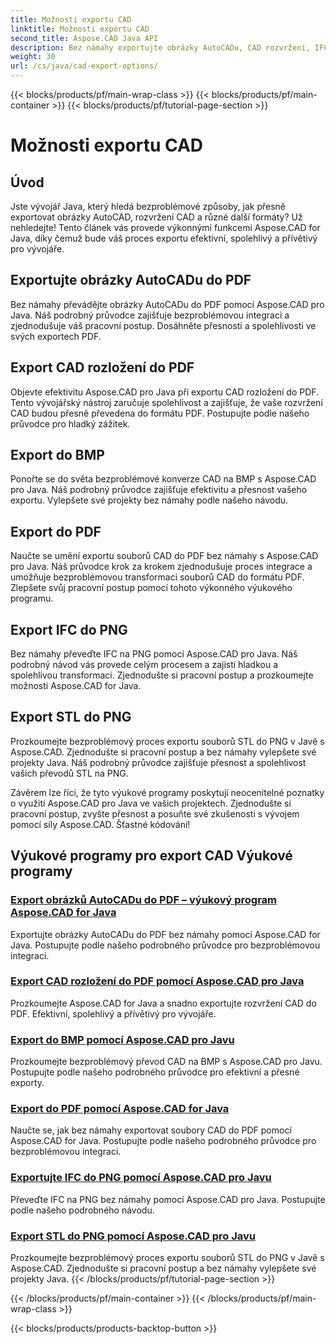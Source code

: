 ```yaml
---
title: Možnosti exportu CAD
linktitle: Možnosti exportu CAD
second_title: Aspose.CAD Java API
description: Bez námahy exportujte obrázky AutoCADu, CAD rozvržení, IFC, STL soubory do PDF, BMP, PNG pomocí Aspose.CAD for Java. Zjednodušte si pracovní postup pomocí našich výukových programů krok za krokem.
weight: 30
url: /cs/java/cad-export-options/
---
```


{{< blocks/products/pf/main-wrap-class >}}
{{< blocks/products/pf/main-container >}}
{{< blocks/products/pf/tutorial-page-section >}}

# Možnosti exportu CAD


## Úvod

Jste vývojář Java, který hledá bezproblémové způsoby, jak přesně exportovat obrázky AutoCAD, rozvržení CAD a různé další formáty? Už nehledejte! Tento článek vás provede výkonnými funkcemi Aspose.CAD for Java, díky čemuž bude váš proces exportu efektivní, spolehlivý a přívětivý pro vývojáře.

## Exportujte obrázky AutoCADu do PDF

Bez námahy převádějte obrázky AutoCADu do PDF pomocí Aspose.CAD pro Java. Náš podrobný průvodce zajišťuje bezproblémovou integraci a zjednodušuje váš pracovní postup. Dosáhněte přesnosti a spolehlivosti ve svých exportech PDF.

## Export CAD rozložení do PDF

Objevte efektivitu Aspose.CAD pro Java při exportu CAD rozložení do PDF. Tento vývojářský nástroj zaručuje spolehlivost a zajišťuje, že vaše rozvržení CAD budou přesně převedena do formátu PDF. Postupujte podle našeho průvodce pro hladký zážitek.

## Export do BMP

Ponořte se do světa bezproblémové konverze CAD na BMP s Aspose.CAD pro Java. Náš podrobný průvodce zajišťuje efektivitu a přesnost vašeho exportu. Vylepšete své projekty bez námahy podle našeho návodu.

## Export do PDF

Naučte se umění exportu souborů CAD do PDF bez námahy s Aspose.CAD pro Java. Náš průvodce krok za krokem zjednodušuje proces integrace a umožňuje bezproblémovou transformaci souborů CAD do formátu PDF. Zlepšete svůj pracovní postup pomocí tohoto výkonného výukového programu.

## Export IFC do PNG

Bez námahy převeďte IFC na PNG pomocí Aspose.CAD pro Java. Náš podrobný návod vás provede celým procesem a zajistí hladkou a spolehlivou transformaci. Zjednodušte si pracovní postup a prozkoumejte možnosti Aspose.CAD for Java.

## Export STL do PNG

Prozkoumejte bezproblémový proces exportu souborů STL do PNG v Javě s Aspose.CAD. Zjednodušte si pracovní postup a bez námahy vylepšete své projekty Java. Náš podrobný průvodce zajišťuje přesnost a spolehlivost vašich převodů STL na PNG.

Závěrem lze říci, že tyto výukové programy poskytují neocenitelné poznatky o využití Aspose.CAD pro Java ve vašich projektech. Zjednodušte si pracovní postup, zvyšte přesnost a posuňte své zkušenosti s vývojem pomocí síly Aspose.CAD. Šťastné kódování!
## Výukové programy pro export CAD Výukové programy
### [Export obrázků AutoCADu do PDF – výukový program Aspose.CAD for Java](./export-autocad-images-to-pdf/)
Exportujte obrázky AutoCADu do PDF bez námahy pomocí Aspose.CAD for Java. Postupujte podle našeho podrobného průvodce pro bezproblémovou integraci.
### [Export CAD rozložení do PDF pomocí Aspose.CAD pro Java](./export-cad-layouts-to-pdf/)
Prozkoumejte Aspose.CAD for Java a snadno exportujte rozvržení CAD do PDF. Efektivní, spolehlivý a přívětivý pro vývojáře.
### [Export do BMP pomocí Aspose.CAD pro Javu](./export-to-bmp/)
Prozkoumejte bezproblémový převod CAD na BMP s Aspose.CAD pro Javu. Postupujte podle našeho podrobného průvodce pro efektivní a přesné exporty.
### [Export do PDF pomocí Aspose.CAD for Java](./export-to-pdf/)
Naučte se, jak bez námahy exportovat soubory CAD do PDF pomocí Aspose.CAD for Java. Postupujte podle našeho podrobného průvodce pro bezproblémovou integraci.
### [Exportujte IFC do PNG pomocí Aspose.CAD pro Javu](./export-ifc-to-png/)
Převeďte IFC na PNG bez námahy pomocí Aspose.CAD pro Java. Postupujte podle našeho podrobného návodu.
### [Export STL do PNG pomocí Aspose.CAD pro Javu](./export-stl-to-png/)
Prozkoumejte bezproblémový proces exportu souborů STL do PNG v Javě s Aspose.CAD. Zjednodušte si pracovní postup a bez námahy vylepšete své projekty Java.
{{< /blocks/products/pf/tutorial-page-section >}}

{{< /blocks/products/pf/main-container >}}
{{< /blocks/products/pf/main-wrap-class >}}

{{< blocks/products/products-backtop-button >}}
